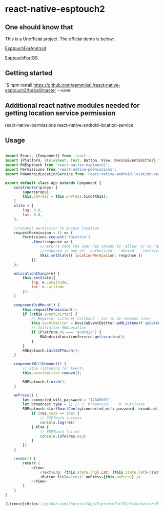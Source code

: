 
# react-native-esptouch2

## One should know that
This is a Unofficial project. The official demo is below:

[EsptouchForAndroid](https://github.com/EspressifApp/EsptouchForAndroid)

[EsptouchForIOS](https://github.com/EspressifApp/EsptouchForIOS)

## Getting started

`$ npm install https://github.com/eemmikail/react-native-esptouch2/tarball/master --save

## Additional react native modules needed for getting location service permission
react-native-permissions
react-native-android-location-service

## Usage
```javascript

import React, {Component} from 'react';
import {Platform, StyleSheet, Text, Button, View, DeviceEventEmitter} from 'react-native';
import RNEsptouch from 'react-native-esptouch2';
import Permissions from 'react-native-permissions';
import RNAndroidLocationService from 'react-native-android-location-service';

export default class App extends Component {
    constructor(props) {
        super(props);
        this.onPress = this.onPress.bind(this);
    }
    state = {
        lng: 0.0,
        lat: 0.0,
    };

    //request permission to access location
    requestPermission = () => {
        Permissions.request('location')
            .then(response => {
                //returns once the user has chosen to 'allow' or to 'not allow' access
                //response is one of: 'authorized', 'denied', 'restricted', or 'undetermined'
                this.setState({ locationPermission: response })
            });
    };

    onLocationChange(e) {
        this.setState({
            lng: e.Longitude,
            lat: e.Latitude
        });
    }

    componentDidMount() {
        this.requestPermission();
        if (!this.eventEmitter) {
            // Register Listener Callback - has to be removed later
            this.eventEmitter = DeviceEventEmitter.addListener('updateLocation', this.onLocationChange.bind(this));
            // Initialize RNGLocation
            if (Platform.OS === 'android') {
                RNAndroidLocationService.getLocation();
            }
        }
        RNEsptouch.initESPTouch();
    }

    componentWillUnmount() {
        // Stop listening for Events
        this.eventEmitter.remove();

        RNEsptouch.finish();
    }

    onPress() {
        let connected_wifi_password = "12345678";
        let broadcast_type = 1;	// 1: broadcast;	0: multicast
        RNEsptouch.startSmartConfig(connected_wifi_password, broadcast_type).then((res) => {
            if (res.code == 200) {
                // ESPTouch success
                console.log(res)
            } else {
                // ESPTouch failed
                console.info(res.msg)
            }
        })
    }

    render() {
        return (
            <View>
                <Text>Lng: {this.state.lng} Lat: {this.state.lat}</Text>
                <Button title="test" onPress={this.onPress} />
            </View>
        )
    }
}

[Licence](https://github.com/EspressifApp/EsptouchForIOS/blob/master/ESPRESSIF_MIT_LICENSE_V1.LICENSE)
